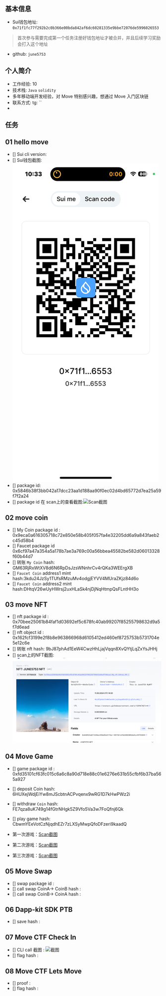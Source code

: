 ## 基本信息
- Sui钱包地址: `0x71f1fc77f292b2c0b366e00bda842af6dc60281335e9bbe72076de5996026553`
> 首次参与需要完成第一个任务注册好钱包地址才被合并，并且后续学习奖励会打入这个地址
- github: `june5753`

## 个人简介
- 工作经验: 10
- 技术栈: `Java` `solidity`
- 多年移动端开发经验，对 Move 特别感兴趣，想通过 Move 入门区块链
- 联系方式: tg: ``
- 
## 任务

##   01 hello move
- [] Sui cli version:
- [] Sui钱包截图: ![Sui钱包截图](images\sui_wallet.JPG)
- [] package id:  0x5846b38f3bb042a17dcc23aa1d188aa90f0ec02d4bd65772d7ea25a59f7f2a24
- [] package id 在 scan上的查看截图:![Scan截图](/images/Bruce_publish_success.jpg)

##   02 move coin
- [] My Coin package id : 0x9eca0a616305718c72e850e58b405f057fa4e32205dd6a9a843faeb2c45d58b4
- [] Faucet package id  0x6cf97a47a354a5a178b7ae3a769c00a56bbea45582be582d06013328f60b44d7
- [] 转账 `My Coin` hash: GM63RjRxWtXV8d6N6RpDsJzsWNnhrCv4rQKa3WEErgXB
- [] `Faucet Coin` address1 mint hash:3kdu24JzSy1TUfsRMzuMv4odgjEYVV4MUraZKjz84d6o
- [] `Faucet Coin` address2 mint hash:DHtqV26wUyHWrsj2uxHLaSk4njDjNqHtmpQsFLntHH3o

##   03 move NFT
- [] nft package id : 0x70bee25061b84faf1d03692ef5c678fc40ab99207f85255798632d9a5f7d6ead
- [] nft object id : 0x162fcf3199e2f8b8e963866968d6105412ed460ef8725753b5731704e5e12c6e
- [] 转账 nft  hash: 9bJ87phAd1EeW4CwzHhLjajVqqn8XvQYtjLqZxYsJHHj
- [] scan上的NFT截图:![Scan截图](./images/june5753_nft.png)

##   04 Move Game
- [] game package id :  0xfd35101cf63fc015c6a6c8a90d718e88c01e6276e631b55cfbf6b37ba565a927             
- [] deposit Coin hash: 6HUXejWdjEiYw8mJScbtnACPvqenx9wRG1D7kHwPWz2i
- [] withdraw `Coin` hash: FE7qza8uK749g14fGtrNHgk5Z9Vfo5Va3w7FoQfnj6Qk
- [] play game hash: CbwmYEeVotCzNjqdhEZr7zLXSyMwpQfoDFzeri9kaadQ

- 第一次游戏：[Scan截图](./images/task4/1_user_winner.jpg)
- 第二次游戏：[Scan截图](./images/task4/2_robot_winner.jpg)
- 第三次游戏：[Scan截图](./images/task4/3_user_winner.jpg)



##   05 Move Swap
- [] swap package id :
- [] call swap CoinA-> CoinB  hash :
- [] call swap CoinB-> CoinA  hash :

##   06 Dapp-kit SDK PTB
- [] save hash :

##   07 Move CTF Check In
- [] CLI call 截图 : ![截图](./images/你的图片地址)
- [] flag hash :

##   08 Move CTF Lets Move
- [] proof :
- [] flag hash :
